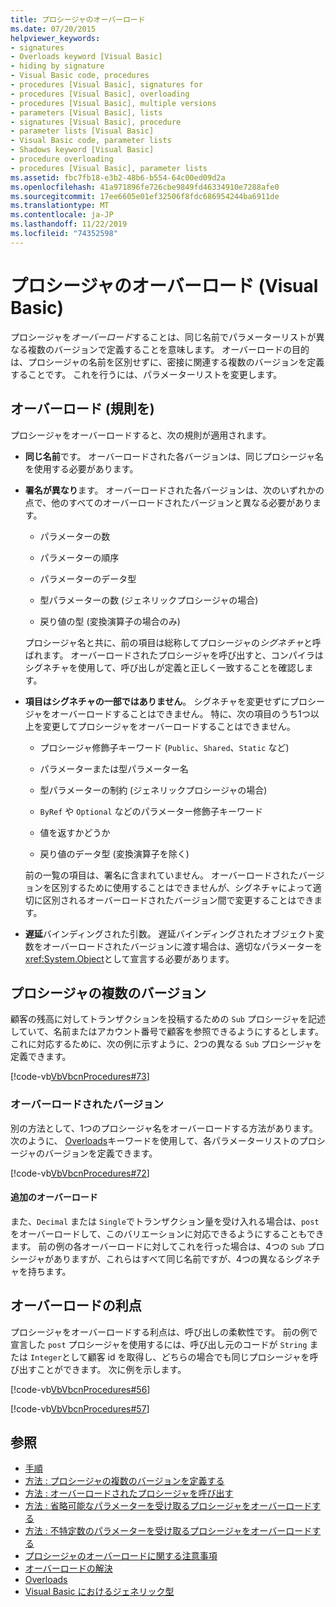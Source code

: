 ```yaml
---
title: プロシージャのオーバーロード
ms.date: 07/20/2015
helpviewer_keywords:
- signatures
- Overloads keyword [Visual Basic]
- hiding by signature
- Visual Basic code, procedures
- procedures [Visual Basic], signatures for
- procedures [Visual Basic], overloading
- procedures [Visual Basic], multiple versions
- parameters [Visual Basic], lists
- signatures [Visual Basic], procedure
- parameter lists [Visual Basic]
- Visual Basic code, parameter lists
- Shadows keyword [Visual Basic]
- procedure overloading
- procedures [Visual Basic], parameter lists
ms.assetid: fbc7fb18-e3b2-48b6-b554-64c00ed09d2a
ms.openlocfilehash: 41a971896fe726cbe9849fd46334910e7288afe0
ms.sourcegitcommit: 17ee6605e01ef32506f8fdc686954244ba6911de
ms.translationtype: MT
ms.contentlocale: ja-JP
ms.lasthandoff: 11/22/2019
ms.locfileid: "74352598"
---
```

# <a name="procedure-overloading-visual-basic"></a>プロシージャのオーバーロード (Visual Basic)

プロシージャを*オーバーロード*することは、同じ名前でパラメーターリストが異なる複数のバージョンで定義することを意味します。 オーバーロードの目的は、プロシージャの名前を区別せずに、密接に関連する複数のバージョンを定義することです。 これを行うには、パラメーターリストを変更します。

## <a name="overloading-rules"></a>オーバーロード (規則を)

プロシージャをオーバーロードすると、次の規則が適用されます。

- **同じ名前**です。 オーバーロードされた各バージョンは、同じプロシージャ名を使用する必要があります。

- **署名が異なり**ます。 オーバーロードされた各バージョンは、次のいずれかの点で、他のすべてのオーバーロードされたバージョンと異なる必要があります。

  - パラメーターの数

  - パラメーターの順序

  - パラメーターのデータ型

  - 型パラメーターの数 (ジェネリックプロシージャの場合)

  - 戻り値の型 (変換演算子の場合のみ)

  プロシージャ名と共に、前の項目は総称してプロシージャの*シグネチャ*と呼ばれます。 オーバーロードされたプロシージャを呼び出すと、コンパイラはシグネチャを使用して、呼び出しが定義と正しく一致することを確認します。

- **項目はシグネチャの一部ではありません**。 シグネチャを変更せずにプロシージャをオーバーロードすることはできません。 特に、次の項目のうち1つ以上を変更してプロシージャをオーバーロードすることはできません。

  - プロシージャ修飾子キーワード (`Public`、`Shared`、`Static` など)

  - パラメーターまたは型パラメーター名

  - 型パラメーターの制約 (ジェネリックプロシージャの場合)

  - `ByRef` や `Optional` などのパラメーター修飾子キーワード

  - 値を返すかどうか

  - 戻り値のデータ型 (変換演算子を除く)

  前の一覧の項目は、署名に含まれていません。 オーバーロードされたバージョンを区別するために使用することはできませんが、シグネチャによって適切に区別されるオーバーロードされたバージョン間で変更することはできます。

- **遅延**バインディングされた引数。 遅延バインディングされたオブジェクト変数をオーバーロードされたバージョンに渡す場合は、適切なパラメーターを <xref:System.Object>として宣言する必要があります。

## <a name="multiple-versions-of-a-procedure"></a>プロシージャの複数のバージョン

顧客の残高に対してトランザクションを投稿するための `Sub` プロシージャを記述していて、名前またはアカウント番号で顧客を参照できるようにするとします。 これに対応するために、次の例に示すように、2つの異なる `Sub` プロシージャを定義できます。

[!code-vb[VbVbcnProcedures#73](~/samples/snippets/visualbasic/VS_Snippets_VBCSharp/VbVbcnProcedures/VB/Class1.vb#73)]

### <a name="overloaded-versions"></a>オーバーロードされたバージョン

別の方法として、1つのプロシージャ名をオーバーロードする方法があります。 次のように、 [Overloads](../../../../visual-basic/language-reference/modifiers/overloads.md)キーワードを使用して、各パラメーターリストのプロシージャのバージョンを定義できます。

[!code-vb[VbVbcnProcedures#72](~/samples/snippets/visualbasic/VS_Snippets_VBCSharp/VbVbcnProcedures/VB/Class1.vb#72)]

#### <a name="additional-overloads"></a>追加のオーバーロード

また、`Decimal` または `Single`でトランザクション量を受け入れる場合は、`post` をオーバーロードして、このバリエーションに対応できるようにすることもできます。 前の例の各オーバーロードに対してこれを行った場合は、4つの `Sub` プロシージャがありますが、これらはすべて同じ名前ですが、4つの異なるシグネチャを持ちます。

## <a name="advantages-of-overloading"></a>オーバーロードの利点

プロシージャをオーバーロードする利点は、呼び出しの柔軟性です。 前の例で宣言した `post` プロシージャを使用するには、呼び出し元のコードが `String` または `Integer`として顧客 id を取得し、どちらの場合でも同じプロシージャを呼び出すことができます。 次に例を示します。

[!code-vb[VbVbcnProcedures#56](~/samples/snippets/visualbasic/VS_Snippets_VBCSharp/VbVbcnProcedures/VB/Class1.vb#56)]

[!code-vb[VbVbcnProcedures#57](~/samples/snippets/visualbasic/VS_Snippets_VBCSharp/VbVbcnProcedures/VB/Class1.vb#57)]

## <a name="see-also"></a>参照

- [手順](./index.md)
- [方法 : プロシージャの複数のバージョンを定義する](./how-to-define-multiple-versions-of-a-procedure.md)
- [方法 : オーバーロードされたプロシージャを呼び出す](./how-to-call-an-overloaded-procedure.md)
- [方法 : 省略可能なパラメーターを受け取るプロシージャをオーバーロードする](./how-to-overload-a-procedure-that-takes-optional-parameters.md)
- [方法 : 不特定数のパラメーターを受け取るプロシージャをオーバーロードする](./how-to-overload-a-procedure-that-takes-an-indefinite-number-of-parameters.md)
- [プロシージャのオーバーロードに関する注意事項](./considerations-in-overloading-procedures.md)
- [オーバーロードの解決](./overload-resolution.md)
- [Overloads](../../../../visual-basic/language-reference/modifiers/overloads.md)
- [Visual Basic におけるジェネリック型](../../../../visual-basic/programming-guide/language-features/data-types/generic-types.md)
